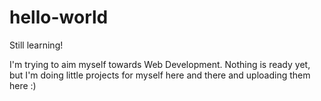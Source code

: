 # hello-world
Still learning!

I'm trying to aim myself towards Web Development. Nothing is ready yet, but I'm doing little projects for myself here and there and uploading them here :)
